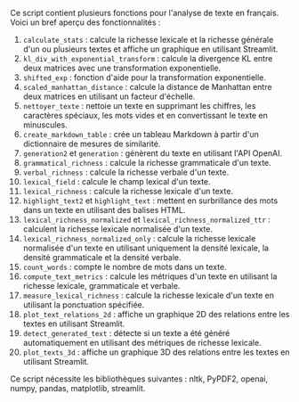 Ce script contient plusieurs fonctions pour l'analyse de texte en français. Voici un bref aperçu des fonctionnalités :

1. `calculate_stats` : calcule la richesse lexicale et la richesse générale d'un ou plusieurs textes et affiche un graphique en utilisant Streamlit.
2. `kl_div_with_exponential_transform` : calcule la divergence KL entre deux matrices avec une transformation exponentielle.
3. `shifted_exp` : fonction d'aide pour la transformation exponentielle.
4. `scaled_manhattan_distance` : calcule la distance de Manhattan entre deux matrices en utilisant un facteur d'échelle.
5. `nettoyer_texte` : nettoie un texte en supprimant les chiffres, les caractères spéciaux, les mots vides et en convertissant le texte en minuscules.
6. `create_markdown_table` : crée un tableau Markdown à partir d'un dictionnaire de mesures de similarité.
7. `generation2` et `generation` : génèrent du texte en utilisant l'API OpenAI.
8. `grammatical_richness` : calcule la richesse grammaticale d'un texte.
9. `verbal_richness` : calcule la richesse verbale d'un texte.
10. `lexical_field` : calcule le champ lexical d'un texte.
11. `lexical_richness` : calcule la richesse lexicale d'un texte.
12. `highlight_text2` et `highlight_text` : mettent en surbrillance des mots dans un texte en utilisant des balises HTML.
13. `lexical_richness_normalized` et `lexical_richness_normalized_ttr` : calculent la richesse lexicale normalisée d'un texte.
14. `lexical_richness_normalized_only` : calcule la richesse lexicale normalisée d'un texte en utilisant uniquement la densité lexicale, la densité grammaticale et la densité verbale.
15. `count_words` : compte le nombre de mots dans un texte.
16. `compute_text_metrics` : calcule les métriques d'un texte en utilisant la richesse lexicale, grammaticale et verbale.
17. `measure_lexical_richness` : calcule la richesse lexicale d'un texte en utilisant la ponctuation spécifiée.
18. `plot_text_relations_2d` : affiche un graphique 2D des relations entre les textes en utilisant Streamlit.
19. `detect_generated_text` : détecte si un texte a été généré automatiquement en utilisant des métriques de richesse lexicale.
20. `plot_texts_3d` : affiche un graphique 3D des relations entre les textes en utilisant Streamlit.

Ce script nécessite les bibliothèques suivantes : nltk, PyPDF2, openai, numpy, pandas, matplotlib, streamlit.
